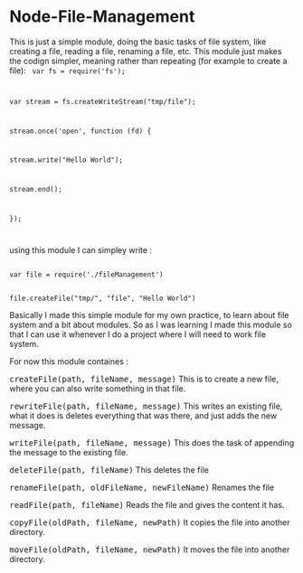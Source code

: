 Node-File-Management
====================
This is just a simple module, doing the basic tasks of file system, like creating a file, reading a file, renaming a file, etc.
This module just makes the codign simpler, meaning rather than repeating (for example to create a file): 
<code> 
var fs = require('fs');

var stream = fs.createWriteStream("tmp/file");

stream.once('open', function (fd) {

   stream.write("Hello World");
   
   stream.end();
   
});

</code>


using this module I can simpley write :

<code>
var file = require('./fileManagement')

file.createFile("tmp/", "file", "Hello World")
</code>

Basically I made this simple module for my own practice, to learn about file system and a bit about modules. So as I was learning I made this module so that I can use it whenever I do a project where I will need to work file system.

For now this module containes : 


<tt>createFile(path, fileName, message)</tt>
  This is to create a new file, where you can also write something in that file.

<tt>rewriteFile(path, fileName, message)</tt>
  This writes an existing file, what it does is deletes everything that was there, and just adds the new message.

<tt>writeFile(path, fileName, message)</tt>
  This does the task of appending the message to the existing file. 

<tt>deleteFile(path, fileName)</tt>
  This deletes the file


<tt>renameFile(path, oldFileName, newFileName)</tt>
  Renames the file

<tt>readFile(path, fileName)</tt>
  Reads the file and gives the content it has. 

<tt>copyFile(oldPath, fileName, newPath)</tt>
  It copies the file into another directory. 

<tt>moveFile(oldPath, fileName, newPath)</tt>
  It moves the file into another directory. 
